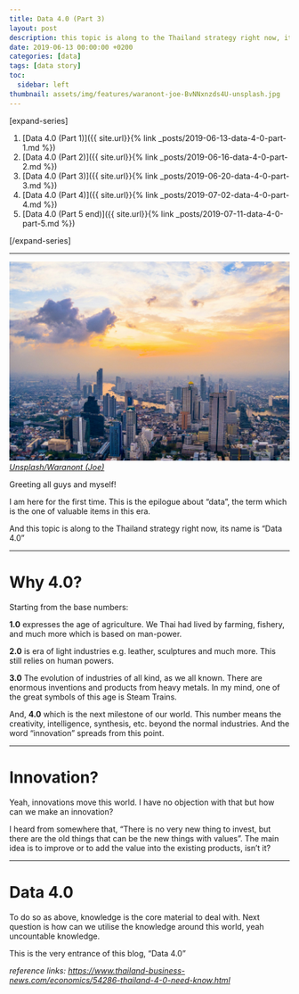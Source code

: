 ```yaml
---
title: Data 4.0 (Part 3)
layout: post
description: this topic is along to the Thailand strategy right now, its name is “Data 4.0.”
date: 2019-06-13 00:00:00 +0200
categories: [data]
tags: [data story]
toc:
  sidebar: left
thumbnail: assets/img/features/waranont-joe-BvNNxnzds4U-unsplash.jpg
---
```


[expand-series]

  1. [Data 4.0 (Part 1)]({{ site.url}}{% link _posts/2019-06-13-data-4-0-part-1.md %})
  1. [Data 4.0 (Part 2)]({{ site.url}}{% link _posts/2019-06-16-data-4-0-part-2.md %})
  1. [Data 4.0 (Part 3)]({{ site.url}}{% link _posts/2019-06-20-data-4-0-part-3.md %})
  1. [Data 4.0 (Part 4)]({{ site.url}}{% link _posts/2019-07-02-data-4-0-part-4.md %})
  1. [Data 4.0 (Part 5 end)]({{ site.url}}{% link _posts/2019-07-11-data-4-0-part-5.md %})

[/expand-series]

---

![feature img](/assets/img/features/waranont-joe-BvNNxnzds4U-unsplash.jpg)
*[Unsplash/Waranont (Joe)](https://unsplash.com/photos/high-angle-photo-of-buildings-BvNNxnzds4U)*

Greeting all guys and myself!

I am here for the first time. This is the epilogue about “data”, the term which is the one of valuable items in this era.

And this topic is along to the Thailand strategy right now, its name is “Data 4.0”

---

# Why 4.0?

Starting from the base numbers:

**1.0** expresses the age of agriculture. We Thai had lived by farming, fishery, and much more which is based on man-power.

**2.0** is era of light industries e.g. leather, sculptures and much more. This still relies on human powers.

**3.0** The evolution of industries of all kind, as we all known. There are enormous inventions and products from heavy metals. In my mind, one of the great symbols of this age is Steam Trains.

And, **4.0** which is the next milestone of our world. This number means the creativity, intelligence, synthesis, etc. beyond the normal industries. And the word “innovation” spreads from this point.

---

# Innovation?

Yeah, innovations move this world. I have no objection with that but how can we make an innovation?

I heard from somewhere that, “There is no very new thing to invest, but there are the old things that can be the new things with values”. The main idea is to improve or to add the value into the existing products, isn’t it?

---

# Data 4.0

To do so as above, knowledge is the core material to deal with. Next question is how can we utilise the knowledge around this world, yeah uncountable knowledge.

This is the very entrance of this blog, “Data 4.0”

*reference links: <https://www.thailand-business-news.com/economics/54286-thailand-4-0-need-know.html>*
